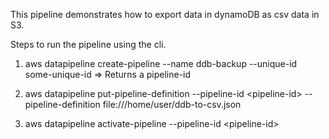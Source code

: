 This pipeline demonstrates how to export data in dynamoDB as csv data in S3.   

Steps to run the pipeline using the cli.

1) aws datapipeline create-pipeline --name ddb-backup --unique-id some-unique-id
  => Returns a pipeline-id 

2) aws datapipeline put-pipeline-definition --pipeline-id &lt;pipeline-id&gt; --pipeline-definition file:///home/user/ddb-to-csv.json  

3) aws datapipeline activate-pipeline --pipeline-id &lt;pipeline-id&gt;
